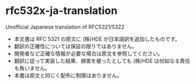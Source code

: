 # rfc532x-ja-translation
Unofficial Japanese translation of RFC5321/5322

* 本文書は RFC 5321 の原文に (株)HDE が日本語訳を追加したものです。
* 翻訳の正確性については保証の限りではありません。
* 開発者など正確な情報が必要な場合は原文を参照してください。
* 翻訳に従って実装した結果、損害を被ったとしても (株)HDE は何如なる責任も負いません。
* 本書は原文と同じく配布に制限はありません。
